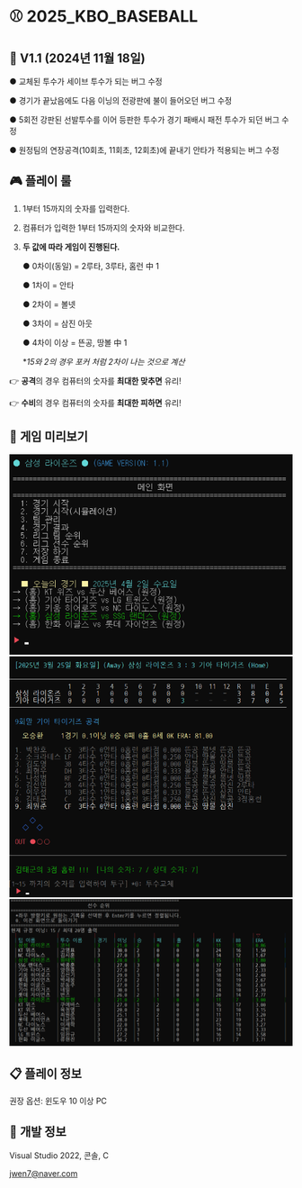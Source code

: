 # ⚾ 2025_KBO_BASEBALL

🏏 **V1.1** (2024년 11월 18일)
---

● 교체된 투수가 세이브 투수가 되는 버그 수정

● 경기가 끝났음에도 다음 이닝의 전광판에 불이 들어오던 버그 수정

● 5회전 강판된 선발투수를 이어 등판한 투수가 경기 패배시 패전 투수가 되던 버그 수정

● 원정팀의 연장공격(10회초, 11회초, 12회초)에 끝내기 안타가 적용되는 버그 수정


## 🎮 플레이 룰
1. 1부터 15까지의 숫자를 입력한다.
2. 컴퓨터가 입력한 1부터 15까지의 숫자와 비교한다.
3. **두 값에 따라 게임이 진행된다.**
   
   ● 0차이(동일) = 2루타, 3루타, 홈런 中 1
   
   ● 1차이 = 안타
   
   ● 2차이 = 볼넷

   ● 3차이 = 삼진 아웃

   ● 4차이 이상 = 뜬공, 땅볼 中 1

   **15와 2의 경우 포커 처럼 2차이 나는 것으로 계산*
   

👉 **공격**의 경우 컴퓨터의 숫자를 **최대한 맞추면** 유리!

👉 **수비**의 경우 컴퓨터의 숫자를 **최대한 피하면** 유리!


## 🔎 게임 미리보기
![S1](https://github.com/Ahwhi/2025_KBO_BASEBALL_GAME/blob/main/%ED%94%8C%EB%A0%88%EC%9D%B4%EC%8A%A4%ED%81%AC%EB%A6%B0%EC%83%B71.png)
![S2](https://github.com/Ahwhi/2025_KBO_BASEBALL_GAME/blob/main/%ED%94%8C%EB%A0%88%EC%9D%B4%EC%8A%A4%ED%81%AC%EB%A6%B0%EC%83%B72.png)
![S3](https://github.com/Ahwhi/2025_KBO_BASEBALL_GAME/blob/main/%ED%94%8C%EB%A0%88%EC%9D%B4%EC%8A%A4%ED%81%AC%EB%A6%B0%EC%83%B73.png)


## 📋 플레이 정보
권장 옵션: 윈도우  10 이상 PC

## 🧾 개발 정보
Visual Studio 2022, 콘솔, C

jwen7@naver.com
